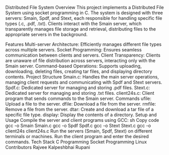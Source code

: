 Distributed File System
Overview
This project implements a Distributed File System using socket programming in C. The system is designed with three servers: Smain, Spdf, and Stext, each responsible for handling specific file types (.c, .pdf, .txt). Clients interact with the Smain server, which transparently manages file storage and retrieval, distributing files to the appropriate servers in the background.

Features
Multi-server Architecture: Efficiently manages different file types across multiple servers.
Socket Programming: Ensures seamless communication between clients and servers.
Client Transparency: Clients are unaware of file distribution across servers, interacting only with the Smain server.
Command-based Operations: Supports uploading, downloading, deleting files, creating tar files, and displaying directory contents.
Project Structure
Smain.c: Handles the main server operations, managing client requests and communicating with Spdf and Stext servers.
Spdf.c: Dedicated server for managing and storing .pdf files.
Stext.c: Dedicated server for managing and storing .txt files.
client24s.c: Client program that sends commands to the Smain server.
Commands
ufile: Upload a file to the server.
dfile: Download a file from the server.
rmfile: Remove a file from the server.
dtar: Create and download a tar file of a specific file type.
display: Display the contents of a directory.
Setup and Usage
Compile the server and client programs using GCC:
sh
Copy code
gcc -o Smain Smain.c
gcc -o Spdf Spdf.c
gcc -o Stext Stext.c
gcc -o client24s client24s.c
Run the servers (Smain, Spdf, Stext) on different terminals or machines.
Run the client program and enter the desired commands.
Tech Stack
C Programming
Socket Programming
Linux
Contributors
Rajvee Kalpeshbhai Rupani
